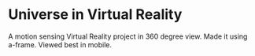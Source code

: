 # Universe in Virtual Reality
A motion sensing Virtual Reality project in 360 degree view. Made it using a-frame. Viewed best in mobile.
